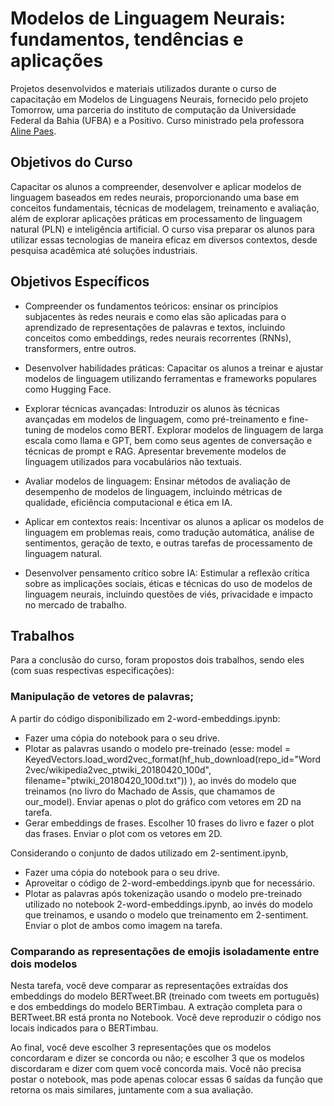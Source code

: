 # Modelos de Linguagem Neurais: fundamentos, tendências e aplicações

Projetos desenvolvidos e materiais utilizados durante o curso de capacitação em Modelos de Linguagens Neurais, fornecido pelo projeto Tomorrow, uma parceria do instituto de computação da Universidade Federal da Bahia (UFBA) e a Positivo. Curso ministrado pela professora [Aline Paes](http://lattes.cnpq.br/0506389215528790).

## Objetivos do Curso
Capacitar os alunos a compreender, desenvolver e aplicar modelos de linguagem baseados em redes neurais, proporcionando uma base em conceitos fundamentais, técnicas de modelagem, treinamento e avaliação, além de explorar aplicações práticas em processamento de linguagem natural (PLN) e inteligência artificial. O curso visa preparar os alunos para utilizar essas tecnologias de maneira eficaz em diversos contextos, desde pesquisa acadêmica até soluções industriais.

## Objetivos Específicos
- Compreender os fundamentos teóricos: ensinar os princípios subjacentes às redes neurais e como elas são aplicadas para o aprendizado de representações de palavras e textos, incluindo conceitos como embeddings, redes neurais recorrentes (RNNs), transformers, entre outros. 

- Desenvolver habilidades práticas: Capacitar os alunos a treinar e ajustar modelos de linguagem utilizando ferramentas e frameworks populares como Hugging Face. 

- Explorar técnicas avançadas: Introduzir os alunos às técnicas avançadas em modelos de linguagem, como pré-treinamento e fine-tuning de modelos como BERT. Explorar modelos de linguagem de larga escala como llama e GPT, bem como seus agentes de conversação e técnicas de prompt e RAG. Apresentar brevemente modelos de linguagem utilizados para vocabulários não textuais. 

- Avaliar modelos de linguagem: Ensinar métodos de avaliação de desempenho de modelos de linguagem, incluindo métricas de qualidade, eficiência computacional e ética em IA. 

- Aplicar em contextos reais: Incentivar os alunos a aplicar os modelos de linguagem em problemas reais, como tradução automática, análise de sentimentos, geração de texto, e outras tarefas de processamento de linguagem natural. 

- Desenvolver pensamento crítico sobre IA: Estimular a reflexão crítica sobre as implicações sociais, éticas e técnicas do uso de modelos de linguagem neurais, incluindo questões de viés, privacidade e impacto no mercado de trabalho.

## Trabalhos
Para a conclusão do curso, foram propostos dois trabalhos, sendo eles (com suas respectivas especificações):

### Manipulação de vetores de palavras;
A partir do código disponibilizado em 2-word-embeddings.ipynb:
* Fazer uma cópia do notebook para o seu drive.
* Plotar as palavras usando o modelo pre-treinado (esse: model = KeyedVectors.load_word2vec_format(hf_hub_download(repo_id="Word2vec/wikipedia2vec_ptwiki_20180420_100d", filename="ptwiki_20180420_100d.txt"))
), ao invés do modelo que treinamos (no livro do Machado de Assis, que chamamos de our_model). Enviar apenas o plot do gráfico com vetores em 2D na tarefa.
* Gerar embeddings de frases. Escolher 10 frases do livro e fazer o plot das frases. Enviar o plot com os vetores em 2D.

Considerando o conjunto de dados utilizado em 2-sentiment.ipynb,
* Fazer uma cópia do notebook para o seu drive.
* Aproveitar o código de 2-word-embeddings.ipynb que for necessário.
* Plotar as palavras após tokenização usando o modelo pre-treinado utilizado no notebook 2-word-embeddings.ipynb, ao invés do modelo que treinamos,  e usando o modelo que treinamento em 2-sentiment. Enviar o plot de ambos como imagem na tarefa.

### Comparando as representações de emojis isoladamente entre dois modelos
Nesta tarefa, você deve comparar as representações extraídas dos embeddings do modelo BERTweet.BR (treinado com tweets em português) e dos embeddings do modelo BERTimbau.
A extração completa para o BERTweet.BR está pronta no Notebook. Você deve reproduzir o código nos locais indicados para o BERTimbau.

Ao final, você deve escolher 3 representações que os modelos concordaram e dizer se concorda ou não; e escolher 3 que os modelos discordaram e dizer com quem você concorda mais. Você não precisa postar o notebook, mas pode apenas colocar essas 6 saídas da função que retorna os mais similares, juntamente com a sua avaliação.
